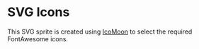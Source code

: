 # SVG Icons

This SVG sprite is created using [IcoMoon](https://icomoon.io/) to select the required FontAwesome icons.
